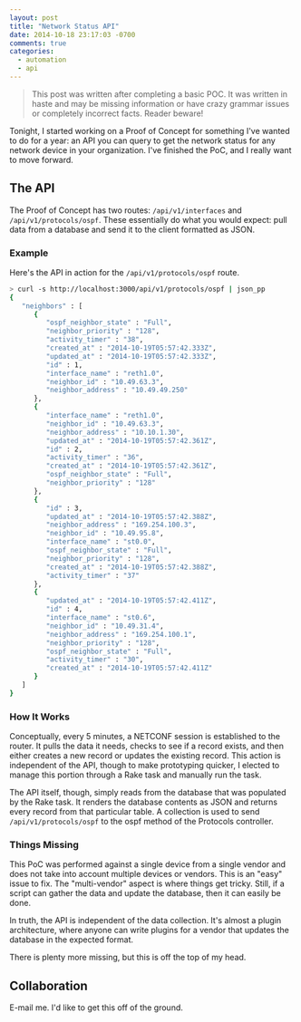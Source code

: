 ```yaml
---
layout: post
title: "Network Status API"
date: 2014-10-18 23:17:03 -0700
comments: true
categories:
  - automation
  - api
---
```


> This post was written after completing a basic POC.  It was written in
> haste and may be missing information or have crazy grammar issues or
> completely incorrect facts.  Reader beware!

Tonight, I started working on a Proof of Concept for something I've
wanted to do for a year: an API you can query to get the network status
for any network device in your organization.  I've finished the PoC, and
I really want to move forward.

## The API

The Proof of Concept has two routes: `/api/v1/interfaces` and
`/api/v1/protocols/ospf`.  These essentially do what you would expect:
pull data from a database and send it to the client formatted as JSON.

### Example

Here's the API in action for the `/api/v1/protocols/ospf` route.

```bash
> curl -s http://localhost:3000/api/v1/protocols/ospf | json_pp
{
   "neighbors" : [
      {
         "ospf_neighbor_state" : "Full",
         "neighbor_priority" : "128",
         "activity_timer" : "38",
         "created_at" : "2014-10-19T05:57:42.333Z",
         "updated_at" : "2014-10-19T05:57:42.333Z",
         "id" : 1,
         "interface_name" : "reth1.0",
         "neighbor_id" : "10.49.63.3",
         "neighbor_address" : "10.49.49.250"
      },
      {
         "interface_name" : "reth1.0",
         "neighbor_id" : "10.49.63.3",
         "neighbor_address" : "10.10.1.30",
         "updated_at" : "2014-10-19T05:57:42.361Z",
         "id" : 2,
         "activity_timer" : "36",
         "created_at" : "2014-10-19T05:57:42.361Z",
         "ospf_neighbor_state" : "Full",
         "neighbor_priority" : "128"
      },
      {
         "id" : 3,
         "updated_at" : "2014-10-19T05:57:42.388Z",
         "neighbor_address" : "169.254.100.3",
         "neighbor_id" : "10.49.95.8",
         "interface_name" : "st0.0",
         "ospf_neighbor_state" : "Full",
         "neighbor_priority" : "128",
         "created_at" : "2014-10-19T05:57:42.388Z",
         "activity_timer" : "37"
      },
      {
         "updated_at" : "2014-10-19T05:57:42.411Z",
         "id" : 4,
         "interface_name" : "st0.6",
         "neighbor_id" : "10.49.31.4",
         "neighbor_address" : "169.254.100.1",
         "neighbor_priority" : "128",
         "ospf_neighbor_state" : "Full",
         "activity_timer" : "30",
         "created_at" : "2014-10-19T05:57:42.411Z"
      }
   ]
}
```

### How It Works

Conceptually, every 5 minutes, a NETCONF session is established to the
router.  It pulls the data it needs, checks to see if a record exists,
and then either creates a new record or updates the existing record.
This action is independent of the API, though to make prototyping
quicker, I elected to manage this portion through a Rake task and
manually run the task.

The API itself, though, simply reads from the database that was
populated by the Rake task.  It renders the database contents as JSON
and returns every record from that particular table.  A collection is
used to send `/api/v1/protocols/ospf` to the ospf method of the
Protocols controller.

### Things Missing

This PoC was performed against a single device from a single vendor and
does not take into account multiple devices or vendors.  This is an
"easy" issue to fix.  The "multi-vendor" aspect is where things get
tricky.  Still, if a script can gather the data and update the database,
then it can easily be done.

In truth, the API is independent of the data collection.  It's almost
a plugin architecture, where anyone can write plugins for a vendor that
updates the database in the expected format.

There is plenty more missing, but this is off the top of my head.

## Collaboration

E-mail me.  I'd like to get this off of the ground.
